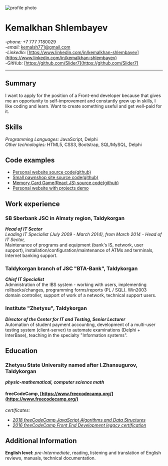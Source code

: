 ![profile photo](http://kemal.kz/img/proger.jpg)  
# Kemalkhan Shlembayev 
-*phone:* +7 777 7180029  
-*email:* <kemalsh771@gmail.com>  
-*LinkedIn:* [https://www.linkedin.com/in/kemalkhan-shlembayev](https://www.linkedin.com/in/kemalkhan-shlembayev)  
-*GitHub:* [https://github.com/Slider7](https://github.com/Slider7)

----------

## Summary  
I want to apply for the position of a Front-end developer because that gives me an opportunity to self-improvement and constantly grew up in skills, I like coding and learn. Want to create something useful and get well-paid for it.  

## Skills  
*Programming Languages:* JavaScript, Delphi  
*Other technologies:* HTML5, CSS3, Bootstrap, SQL/MySQL, Delphi

## Code examples  
- [Personal website source code(github)](https://github.com/Slider7/My-personal-site)  
- [Small pawnshop site source code(github)](https://github.com/Slider7/VALombard)  
- [Memory Card Game(React JS) source code(github)](https://github.com/Slider7/memo-cards)  
- [Personal website with projects demo](http://kemal.kz/)

## Work experience
### SB Sberbank JSC in Almaty region, Taldykorgan
***Head of IT Sector***  
*Leading IT Specialist (July 2009 - March 2014), from March 2014 - Head of IT Sector,*  
Maintenance of programs and equipment (bank's IS, network, user support), installation/configuration/maintenance of ATMs and
terminals, Internet banking support.
### Taldykorgan branch of JSC "BTA-Bank", Taldykorgan
***Chief IT Specialist***  
Administration of the IBS system - working with users, implementing rollbacks/changes, programming forms/reports (PL / SQL). 
Win2003 domain controller, support of work of a network, technical support users.  
### Institute "Zhetysu", Taldykorgan
***Director of the Center for IT and Testing, Senior Lecturer***  
Automation of student payment accounting, development of a multi-user testing system (client-server) to automate examinations (Delphi + InterBase), teaching in the specialty "Information systems".

## Education  
### Zhetysu State University named after I.Zhansugurov, Taldykorgan
***physic-mathematical, computer science math***
#### freeCodeCamp, [https://www.freecodecamp.org/](https://www.freecodecamp.org/)
*certificates:*  
- [*2018 freeCodeCamp JavaScript Algorithms and Data Structures*](https://www.freecodecamp.org/certification/slider7/javascript-algorithms-and-data-structures)  
- [*2016 freeCodeCamp Front End Development legacy certification*](https://www.freecodecamp.org/certification/slider7/legacy-front-end)

## Additional Information  
**English level:** *pre-Intermediate*, reading, listening and translation of English reviews, manuals, technical documentation.
